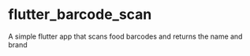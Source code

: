 # flutter_barcode_scan
A simple flutter app that scans food barcodes and returns the name and brand
